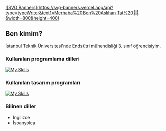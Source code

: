 [![SVG Banners](https://svg-banners.vercel.app/api?type=typeWriter&text1=Merhaba%20Ben%20Aslıhan Tat%20👨‍💻&width=800&height=400)](https://github.com/Akshay090/svg-banners)
## Ben kimim?
İstanbul Teknik Üniversitesi'nde Endsütri mühendisliği 3. sınıf öğrencisiyim.
### Kullanılan programlama dilleri
[![My Skills](https://skillicons.dev/icons?i=c,cpp,py)](https://skillicons.dev)
### Kullanılan tasarım programları
[![My Skills](https://skillicons.dev/icons?i=ai,ps,pr)](https://skillicons.dev)
### Bilinen diller
- İngilizce 
- İsoanyolca
